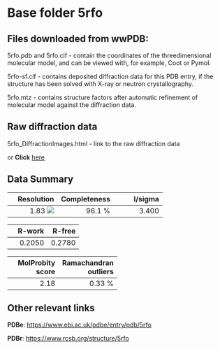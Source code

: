 # Base folder 5rfo

## Files downloaded from wwPDB:

5rfo.pdb and 5rfo.cif - contain the coordinates of the threedimensional molecular model, and can be viewed with, for example, Coot or Pymol.

5rfo-sf.cif - contains deposited diffraction data for this PDB entry, if the structure has been solved with X-ray or neutron crystallography.

5rfo.mtz - contains structure factors after automatic refinement of molecular model against the diffraction data.

## Raw diffraction data

5rfo_DiffractionImages.html - link to the raw diffraction data 

or **Click** [here](https://zenodo.org/record/3731495) 

## Data Summary
|   | Resolution | Completeness| I/sigma |
|---|-------------:|----------------:|--------------:|
|   |1.83 <img src="https://latex.codecogs.com/svg.latex?{\mbox{\normalfont\AA}}"/>|96.1  %|<img width=50/>3.400|

|   | **R-work**| **R-free**   
|---|-------------:|----------------:|           
||0.2050|0.2780|

|   |**MolProbity<br>score**| **Ramachandran<br>outliers** 
|---|-------------:|----------------:|
||2.18|0.33 %|

## Other relevant links 
**PDBe**:  https://www.ebi.ac.uk/pdbe/entry/pdb/5rfo
 
**PDBr**: https://www.rcsb.org/structure/5rfo 

